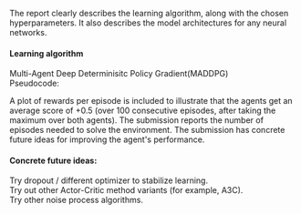 The report clearly describes the learning algorithm, along with the chosen hyperparameters. It also describes the model architectures for any neural networks.
#### Learning algorithm
Multi-Agent Deep Determinisitc Policy Gradient(MADDPG)<br>
Pseudocode:<br>


A plot of rewards per episode is included to illustrate that the agents get an average score of +0.5 (over 100 consecutive episodes, after taking the maximum over both agents).
The submission reports the number of episodes needed to solve the environment.
The submission has concrete future ideas for improving the agent's performance.

#### Concrete future ideas:
Try dropout / different optimizer to stabilize learning.<br>
Try out other Actor-Critic method variants (for example, A3C).<br>
Try other noise process algorithms.<br>
